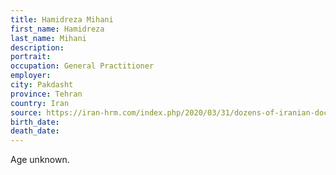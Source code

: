 ```yaml
---
title: Hamidreza Mihani
first_name: Hamidreza
last_name: Mihani
description: 
portrait: 
occupation: General Practitioner
employer: 
city: Pakdasht
province: Tehran
country: Iran
source: https://iran-hrm.com/index.php/2020/03/31/dozens-of-iranian-doctors-died-during-irans-coronavirus-crisis/
birth_date: 
death_date: 
---
```


Age unknown.